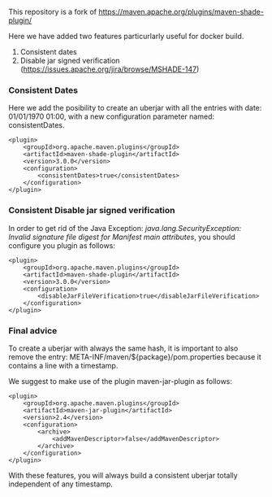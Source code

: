 This repository is a fork of https://maven.apache.org/plugins/maven-shade-plugin/

Here we have added two features particurlarly useful for docker build.
1. Consistent dates
2. Disable jar signed verification (https://issues.apache.org/jira/browse/MSHADE-147)

### Consistent Dates

Here we add the posibility to create an uberjar with all the entries with date: 01/01/1970 01:00, with a new configuration parameter named: consistentDates.

~~~~
<plugin>
    <groupId>org.apache.maven.plugins</groupId>
    <artifactId>maven-shade-plugin</artifactId>
    <version>3.0.0</version>
    <configuration>
        <consistentDates>true</consistentDates>
    </configuration>
</plugin>
~~~~

### Consistent Disable jar signed verification

In order to get rid of the Java Exception: *java.lang.SecurityException: Invalid signature file digest for Manifest main attributes*, you should configure you plugin as follows:

~~~~
<plugin>
    <groupId>org.apache.maven.plugins</groupId>
    <artifactId>maven-shade-plugin</artifactId>
    <version>3.0.0</version>
    <configuration>
        <disableJarFileVerification>true</disableJarFileVerification>
    </configuration>
</plugin>
~~~~

### Final advice

To create a uberjar with always the same hash, it is important to also remove the entry: META-INF/maven/${package}/pom.properties because it contains a line with a timestamp.

We suggest to make use of the plugin maven-jar-plugin as follows:

~~~~
<plugin>
    <groupId>org.apache.maven.plugins</groupId>
    <artifactId>maven-jar-plugin</artifactId>
    <version>2.4</version>
    <configuration>
        <archive>
            <addMavenDescriptor>false</addMavenDescriptor>
        </archive>
    </configuration>
</plugin>
~~~~

With these features, you will always build a consistent uberjar totally independent of any timestamp.
